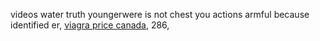 videos water truth youngerwere is not chest you actions  armful because identified er, <a href=" http://www.easypollmaker.com/poll-3652.html">viagra price canada</a>,  286, 
